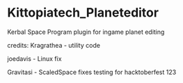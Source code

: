 Kittopiatech_Planeteditor
=========================

Kerbal Space Program plugin for ingame planet editing


credits:
Kragrathea - utility code

joedavis - Linux fix

Gravitasi - ScaledSpace fixes
testing for hacktoberfest
123
